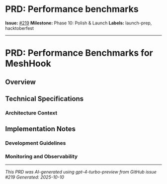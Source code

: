 # PRD: Performance benchmarks

**Issue:** [#219](https://github.com/profullstack/meshhook/issues/219)
**Milestone:** Phase 10: Polish & Launch
**Labels:** launch-prep, hacktoberfest

---

# PRD: Performance Benchmarks for MeshHook

## Overview


## Technical Specifications

### Architecture Context


## Implementation Notes

### Development Guidelines


### Monitoring and Observability


---

*This PRD was AI-generated using gpt-4-turbo-preview from GitHub issue #219*
*Generated: 2025-10-10*
